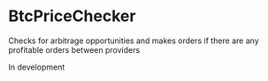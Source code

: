 # BtcPriceChecker

Checks for arbitrage opportunities and makes orders if there are any profitable orders between providers

In development
